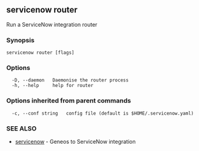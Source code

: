 ## servicenow router

Run a ServiceNow integration router

### Synopsis




```
servicenow router [flags]
```

### Options

```
  -D, --daemon   Daemonise the router process
  -h, --help     help for router
```

### Options inherited from parent commands

```
  -c, --conf string   config file (default is $HOME/.servicenow.yaml)
```

### SEE ALSO

* [servicenow](servicenow.md)	 - Geneos to ServiceNow integration

